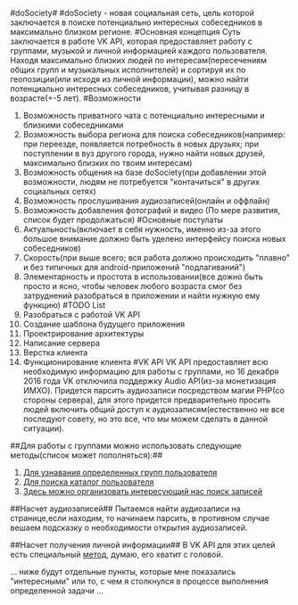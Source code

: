 #doSociety#
#doSociety - новая социальная сеть, цель которой заключается в поиске потенциально интересных собеседников в максимально близком регионе.
#Основная концепция
Суть заключается в работе VK API, которая предоставляет работу с группами, музыкой и личной информацией каждого пользователя. 
Находя максимально близких людей по интересам(пересечениям общих групп и музыкальных исполнителей) и сортируя их по геопозиции(или исходя из личной информации), можно найти потенциально интересных собеседников, учитывая разницу в возрасте(+-5 лет).
#Возможности
1. Возможность приватного чата с потенциально интересными и близкими собеседниками
2. Возможность выбора региона для поиска собеседников(например: при переезде, появляется потребность в новых друзьях; при поступлении в вуз другого города, нужно найти новых друзей, максимально близких по твоим интересам)
3. Возможность общения на базе doSociety(при добавлении этой возможности, людям не потребуется "контачиться" в других социальных сетях)
4. Возможность прослушивания аудиозаписей(онлайн и оффлайн)
5. Возможность добавления фотографий и видео
(По мере развития, список будет продолжаться)
#Основные постулаты
1. Актуальность(включает в себя нужность, именно из-за этого большое внимание должно быть уделено интерфейсу поиска новых собеседников)
2. Скорость(при выше всего; вся работа должно происходить "плавно" и без типичных для android-приложений "подлагиваний")
3. Элементарность и простота в использовании(все дожно быть просто и ясно, чтобы человек любого возраста смог без затруднений разобраться в приложении и найти нужную ему функцию)
#TODO List
1. Разобраться с работой VK API
2. Создание шаблона будущего приложения
3. Проектрирование архитектуры
4. Написание сервера
5. Верстка клиента
6. Функционирование клиента
#VK API
VK API предоставляет всю необходимую информацию для работы с группами, но 16 декабря 2016 года VK отключила поддержку Audio API(из-за монетизация ИМХО). Придется парсить аудиозаписи посредством магии PHP(со стороны сервера), для этого придется предварительно просить людей включить общий доступ к аудиозаписям(естественно не все последуют совету, но это все, что мы можем сделать в данной ситуации). 

##Для работы с группами можно использовать следующие методы(список может пополняться):##
1. [Для узнавания определенных групп пользователя](https://vk.com/dev/groups.getCatalog)
2. [Для поиска каталог пользователя](https://vk.com/dev/groups.getMembers)
3. [Здесь можно организовать интересующий нас поиск записей](https://vk.com/dev/groups.search)


##Насчет аудиозаписей##
Пытаемся найти аудиозаписи на странице,если находим, то начинаем парсить, в противном случае вешаем подсказку о необходимости открытия аудиозаписей.

##Насчет получения личной информации##
В VK API для этих целей есть специальный [метод](https://vk.com/dev/account.getInfo), думаю, его хватит с головой.

... ниже будут отдельные пункты, которые мне показались "интересными" или то, с чем я столкнулся в процессе выполнения определенной задачи ...